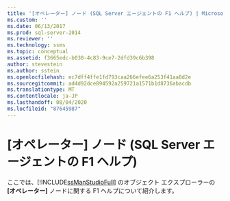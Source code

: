 ```yaml
---
title: '[オペレーター] ノード (SQL Server エージェントの F1 ヘルプ) | Microsoft Docs'
ms.custom: ''
ms.date: 06/13/2017
ms.prod: sql-server-2014
ms.reviewer: ''
ms.technology: ssms
ms.topic: conceptual
ms.assetid: f3665edc-b030-4c83-9ce7-2dfd39c6b398
author: stevestein
ms.author: sstein
ms.openlocfilehash: ec7dff4ffe1fd793caa266efee6a253f41aa8d2e
ms.sourcegitcommit: ad4d92dce894592a259721a1571b1d8736abacdb
ms.translationtype: MT
ms.contentlocale: ja-JP
ms.lasthandoff: 08/04/2020
ms.locfileid: "87645987"
---
```

# <a name="operators-node-sql-server-agent-f1-help"></a>[オペレーター] ノード (SQL Server エージェントの F1 ヘルプ)
  ここでは、[!INCLUDE[ssManStudioFull](../../includes/ssmanstudiofull-md.md)] のオブジェクト エクスプローラーの **[オペレーター]** ノードに関する F1 ヘルプについて紹介します。  
  
  
